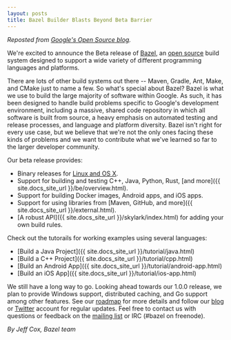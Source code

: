 ```yaml
---
layout: posts
title: Bazel Builder Blasts Beyond Beta Barrier
---
```


_Reposted from [Google's Open Source blog](http://google-opensource.blogspot.com/2015/09/building-build-system-bazel-reaches-beta.html)._

We're excited to announce the Beta release of [Bazel](http://bazel.build), an [open
source](https://github.com/bazelbuild/bazel) build system designed to support a
wide variety of different programming languages and platforms.

There are lots of other build systems out there -- Maven, Gradle, Ant, Make, and
CMake just to name a few. So what's special about Bazel? Bazel is what we use to
build the large majority of software within Google. As such, it has been
designed to handle build problems specific to Google's development environment,
including a massive, shared code repository in which all software is built from
source, a heavy emphasis on automated testing and release processes, and
language and platform diversity. Bazel isn't right for every use case, but we
believe that we're not the only ones facing these kinds of problems and we want
to contribute what we've learned so far to the larger developer community.

Our beta release provides:

* Binary releases for
  [Linux and OS X](https://github.com/bazelbuild/bazel/releases).
* Support for building and testing C++, Java, Python, Rust,
  [and more]({{ site.docs_site_url }}/be/overview.html).
* Support for building Docker images, Android apps, and iOS apps.
* Support for using libraries from
  [Maven, GitHub, and more]({{ site.docs_site_url }}/external.html).
* [A robust API]({{ site.docs_site_url }}/skylark/index.html) for adding your own
  build rules.

Check out the tutorails for working examples using several languages:
* [Build a Java Project]({{ site.docs_site_url }}/tutorial/java.html)
* [Build a C++ Project]({{ site.docs_site_url }}/tutorial/cpp.html)
* [Build an Android App]({{ site.docs_site_url }}/tutorial/android-app.html)
* [Build an iOS App]({{ site.docs_site_url }}/tutorial/ios-app.html)

We still have a long way to go.  Looking ahead towards our 1.0.0 release, we
plan to provide Windows support, distributed caching, and Go support among other
features. See our [roadmap](http://bazel.build/roadmap.html) for more details
and follow our [blog](http://bazel.build/blog) or
[Twitter](https://twitter.com/bazelbuild) account for regular updates.  Feel
free to contact us with questions or feedback on the
[mailing list](https://groups.google.com/forum/#!forum/bazel-discuss) or IRC
(#bazel on freenode).

*By Jeff Cox, Bazel team*
